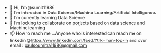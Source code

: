 - 👋 Hi, I’m @sumit11986
- 👀 I’m interested in Data Science/Machine Learning/Artificial Intelligence.
- 🌱 I’m currently learning Data Science
- 💞️ I’m looking to collaborate on porjects based on data science and Machine learning
- 📫 How to reach me ...Anyone who is interested can reach me on linkedin @https://www.linkedin.com/feed/?trk=msn-top-in and over email : paulsoumitra11986@gmail.com

<!---
sumit11986/sumit11986 is a ✨ special ✨ repository because its `README.md` (this file) appears on your GitHub profile.
You can click the Preview link to take a look at your changes.
--->
